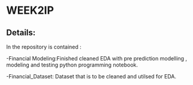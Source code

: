 # WEEK2IP
## Details:
In the repository is contained :

-Financial Modeling:Finished cleaned EDA with pre prediction modelling , modeling and testing python programming notebook.

-Financial_Dataset: Dataset that is to be cleaned and utilsed for EDA.

